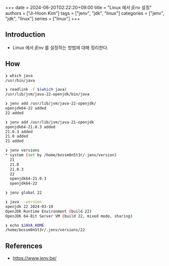 +++
date = 2024-06-20T02:22:20+09:00
title = "Linux 에서 jEnv 설정"
authors = ["Ji-Hoon Kim"]
tags = ["jenv", "jdk", "linux"]
categories = ["jenv", "jdk", "linux"]
series = ["linux"]
+++

## Introduction

- Linux 에서 jEnv 를 설정하는 방법에 대해 정리한다.

## How

```bash
❯ which java
/usr/bin/java

❯ readlink -f $(which java)
/usr/lib/jvm/java-22-openjdk/bin/java

❯ jenv add /usr/lib/jvm/java-22-openjdk/
openjdk64-22 added
22 added

❯ jenv add /usr/lib/jvm/java-21-openjdk
openjdk64-21.0.3 added
21.0.3 added
21.0 added
21 added

❯ jenv versions
* system (set by /home/bossm0n5t3r/.jenv/version)
  21
  21.0
  21.0.3
  22
  openjdk64-21.0.3
  openjdk64-22

❯ jenv global 22

❯ java --version
openjdk 22 2024-03-19
OpenJDK Runtime Environment (build 22)
OpenJDK 64-Bit Server VM (build 22, mixed mode, sharing)

❯ echo $JAVA_HOME
/home/bossm0n5t3r/.jenv/versions/22
```

## References

- https://www.jenv.be/
